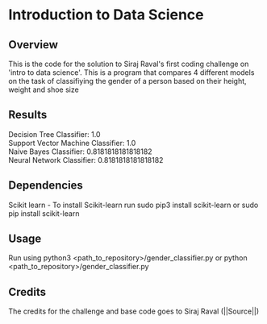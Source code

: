 # Introduction to Data Science
## Overview
This is the code for the solution to Siraj Raval's first coding challenge on 'intro to data science'. This is a program that compares 4 different models on the task of classifiying the gender of a person based on their height, weight and shoe size
## Results
Decision Tree Classifier: 1.0  
Support Vector Machine Classifier: 1.0  
Naive Bayes Classifier: 0.8181818181818182  
Neural Network Classifier: 0.8181818181818182
## Dependencies
Scikit learn - To install Scikit-learn run sudo pip3 install scikit-learn or sudo pip install scikit-learn
## Usage
Run using python3 <path_to_repository>/gender_classifier.py or python <path_to_repository>/gender_classifier.py
## Credits
The credits for the challenge and base code goes to Siraj Raval (||Source||)
